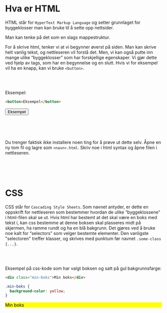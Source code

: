 # Hva er HTML

HTML står for `HyperText Markup Language` og setter grunnlaget for byggeklosser man kan bruke til å sette opp nettsider.

Man kan tenke på det som en slags mappestruktur.

For å skrive html, tenker vi at vi begynner øverst på siden. Man kan skrive helt vanlig tekst, og nettleseren vil forstå det. Men, vi kan også putte inn mange ulike “byggeklosser” som har forskjellige egenskaper. Vi gjør dette ved hjelp av tags, som har en begynnelse og en slutt. Hvis vi for eksempel vil ha en knapp, kan vi bruke `<button>`.

<br>
<br>

Eksempel:

```html
<button>Eksempel</button>
```

<button>Eksempel</button>

<br>
<br>
<br>

Du trenger faktisk ikke installere noen ting for å prøve ut dette selv. Åpne en ny tom fil og lagre som `<navn>.html`. Skriv noe i html syntax og åpne filen i nettleseren.

<br>
<br>
<br>

# CSS

CSS står for `Cascading Style Sheets`. Som navnet antyder, er dette en oppskrift for nettleseren som bestemmer hvordan de ulike “byggeklossene” i html-filen skal se ut. Hvis html har bestemt at det skal være en boks med tekst i, kan css bestemme at denne boksen skal plasseres midt på skjermen, ha ramme rundt og ha en blå bakgrunn. Det gjøres ved å bruke noe kalt for “selectors” som velger bestemte elementer. Den vanligste "selectoren" treffer klasser, og skrives med punktum før navnet `.some-class {...}`.

<br>
<br>

Eksempel på css-kode som har valgt boksen og satt på gul bakgrunnsfarge:

```html
<div class="min-boks">Min boks</div>
```

```css
.min-boks {
  background-color: yellow;
}
```

<div class="min-boks" style="background-color:yellow; color:black">Min boks</div>

<br>
<br>
